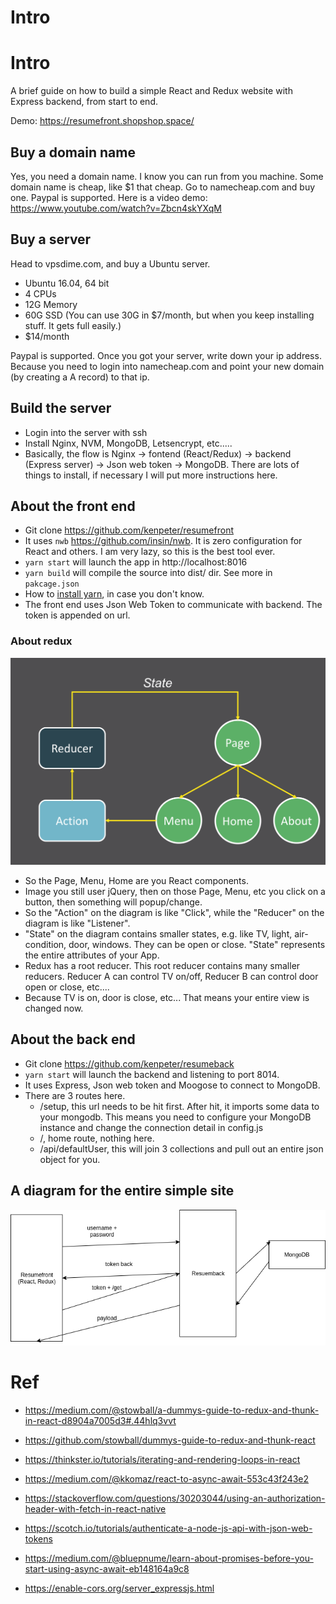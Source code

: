 # Intro


# Intro

A brief guide on how to build a simple React and Redux website with Express backend, from start to end.

Demo: https://resumefront.shopshop.space/

## Buy a domain name
Yes, you need a domain name. I know you can run from you machine. Some domain name is cheap, like $1 that cheap. Go to namecheap.com and buy one. Paypal is supported. Here is a video demo: https://www.youtube.com/watch?v=Zbcn4skYXqM

## Buy a server
Head to vpsdime.com, and buy a Ubuntu server.
* Ubuntu 16.04, 64 bit
* 4 CPUs
* 12G Memory
* 60G SSD (You can use 30G in $7/month, but when you keep installing stuff. It gets full easily.)
* $14/month

Paypal is supported. Once you got your server, write down your ip address. Because you need to login into namecheap.com and point your new domain (by creating a A record) to that ip.

## Build the server
* Login into the server with ssh
* Install Nginx, NVM, MongoDB, Letsencrypt, etc.....
* Basically, the flow is Nginx -> fontend (React/Redux) -> backend (Express server) -> Json web token -> MongoDB. There are lots of things to install, if necessary I will put more instructions here.

## About the front end
* Git clone https://github.com/kenpeter/resumefront
* It uses ```nwb``` https://github.com/insin/nwb. It is zero configuration for React and others. I am very lazy, so this is the best tool ever.
* ```yarn start``` will launch the app in http://localhost:8016
* ```yarn build``` will compile the source into dist/ dir. See more in ```pakcage.json```
* How to [install yarn](https://yarnpkg.com/lang/en/docs/install/), in case you don't know.
* The front end uses Json Web Token to communicate with backend. The token is appended on url.

### About redux
![alt img](https://raw.githubusercontent.com/kenpeter/resumefront/master/misc/redux.png)

* So the Page, Menu, Home are you React components.
* Image you still user jQuery, then on those Page, Menu, etc you click on a button, then something
will popup/change.
* So the "Action" on the diagram is like "Click", while the "Reducer" on the diagram is like "Listener".
* "State" on the diagram contains smaller states, e.g. like TV, light, air-condition, door, windows. They can be open or close. "State" represents the entire attributes of your App.
* Redux has a root reducer. This root reducer contains many smaller reducers. Reducer A can control TV on/off, Reducer B can control door open or close, etc....
* Because TV is on, door is close, etc... That means your entire view is changed now.

## About the back end
* Git clone https://github.com/kenpeter/resumeback
* ```yarn start``` will launch the backend and listening to port 8014.
* It uses Express, Json web token and Moogose to connect to MongoDB.
* There are 3 routes here.
  * /setup, this url needs to be hit first. After hit, it imports some data to your mongodb. This means you need to configure your MongoDB instance and change the connection detail in config.js
  * /, home route, nothing here.
  * /api/defaultUser, this will join 3 collections and pull out an entire json object for you.

## A diagram for the entire simple site

![alt img](https://raw.githubusercontent.com/kenpeter/resumefront/master/misc/resume_front_back.png)

# Ref
* https://medium.com/@stowball/a-dummys-guide-to-redux-and-thunk-in-react-d8904a7005d3#.44hlq3vvt
* https://github.com/stowball/dummys-guide-to-redux-and-thunk-react
* https://thinkster.io/tutorials/iterating-and-rendering-loops-in-react
* https://medium.com/@kkomaz/react-to-async-await-553c43f243e2

* https://stackoverflow.com/questions/30203044/using-an-authorization-header-with-fetch-in-react-native
* https://scotch.io/tutorials/authenticate-a-node-js-api-with-json-web-tokens
* https://medium.com/@bluepnume/learn-about-promises-before-you-start-using-async-await-eb148164a9c8
* https://enable-cors.org/server_expressjs.html
